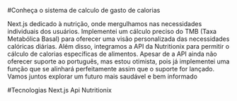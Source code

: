 #Conheça o sistema de calculo de gasto de calorias 

Next.js dedicado à nutrição, onde mergulhamos nas necessidades individuais dos usuários. Implementei um cálculo preciso do TMB (Taxa Metabólica Basal) para oferecer uma visão personalizada das necessidades calóricas diárias. Além disso, integramos a API da Nutritionix para permitir o cálculo de calorias específicas de alimentos. Apesar de a API ainda não oferecer suporte ao português, mas estou otimista, pois já implementei uma função que se alinhará perfeitamente assim que o suporte for lançado. Vamos juntos explorar um futuro mais saudável e bem informado

#Tecnologias 
Next.js
Api Nutritionix
